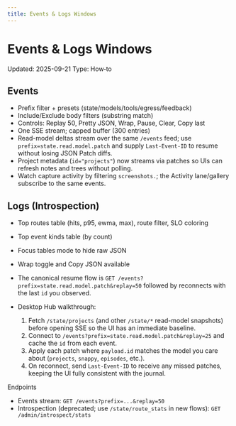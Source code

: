 ```yaml
---
title: Events & Logs Windows
---
```


# Events & Logs Windows
Updated: 2025-09-21
Type: How‑to

## Events
- Prefix filter + presets (state/models/tools/egress/feedback)
- Include/Exclude body filters (substring match)
- Controls: Replay 50, Pretty JSON, Wrap, Pause, Clear, Copy last
- One SSE stream; capped buffer (300 entries)
- Read-model deltas stream over the same `/events` feed; use `prefix=state.read.model.patch` and supply `Last-Event-ID` to resume without losing JSON Patch diffs.
- Project metadata (`id="projects"`) now streams via patches so UIs can refresh notes and trees without polling.
- Watch capture activity by filtering `screenshots.`; the Activity lane/gallery subscribe to the same events.

## Logs (Introspection)
- Top routes table (hits, p95, ewma, max), route filter, SLO coloring
- Top event kinds table (by count)
- Focus tables mode to hide raw JSON
- Wrap toggle and Copy JSON available

- The canonical resume flow is `GET /events?prefix=state.read.model.patch&replay=50` followed by reconnects with the last `id` you observed.
- Desktop Hub walkthrough:
  1. Fetch `/state/projects` (and other `/state/*` read-model snapshots) before opening SSE so the UI has an immediate baseline.
  2. Connect to `/events?prefix=state.read.model.patch&replay=25` and cache the `id` from each event.
  3. Apply each patch where `payload.id` matches the model you care about (`projects`, `snappy`, `episodes`, etc.).
  4. On reconnect, send `Last-Event-ID` to receive any missed patches, keeping the UI fully consistent with the journal.

Endpoints
- Events stream: `GET /events?prefix=...&replay=50`
- Introspection (deprecated; use `/state/route_stats` in new flows): `GET /admin/introspect/stats`

